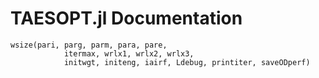 # TAESOPT.jl Documentation

```@docs
wsize(pari, parg, parm, para, pare,
            itermax, wrlx1, wrlx2, wrlx3,
            initwgt, initeng, iairf, Ldebug, printiter, saveODperf)
```
